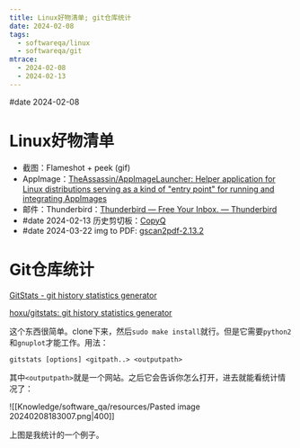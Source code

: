 ```yaml
---
title: Linux好物清单; git仓库统计
date: 2024-02-08
tags:
  - softwareqa/linux
  - softwareqa/git
mtrace:
  - 2024-02-08
  - 2024-02-13
---
```

#date 2024-02-08

# Linux好物清单



* 截图：Flameshot + peek (gif)
* AppImage：[TheAssassin/AppImageLauncher: Helper application for Linux distributions serving as a kind of &quot;entry point&quot; for running and integrating AppImages](https://github.com/TheAssassin/AppImageLauncher)
* 邮件：Thunderbird：[Thunderbird — Free Your Inbox. — Thunderbird](https://www.thunderbird.net/en-GB/)
* #date 2024-02-13 历史剪切板：[CopyQ](https://hluk.github.io/CopyQ/)
* #date 2024-03-22 img to PDF: [gscan2pdf-2.13.2](https://gscan2pdf.sourceforge.net/)

# Git仓库统计

[GitStats - git history statistics generator](https://gitstats.sourceforge.net/)

[hoxu/gitstats: git history statistics generator](https://github.com/hoxu/gitstats)

这个东西很简单。clone下来，然后`sudo make install`就行。但是它需要`python2`和`gnuplot`才能工作。用法：

```shell
gitstats [options] <gitpath..> <outputpath>
```

其中`<outputpath>`就是一个网站。之后它会告诉你怎么打开，进去就能看统计情况了：

![[Knowledge/software_qa/resources/Pasted image 20240208183007.png|400]]

上图是我统计的一个例子。